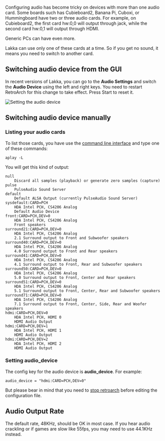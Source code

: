 Configuring audio has become tricky on devices with more than one audio card. Some boards such has Cubieboard2, Banana Pi, Cuboxi, or Hummingboard have two or three audio cards. For example, on Cubieboard2, the first card hw:0,0 will output through jack, while the second card hw:0,1 will output through HDMI.

Generic PCs can have even more.

Lakka can use only one of these cards at a time. So if you get no sound, it means you need to switch to another card.

## Switching audio device from the GUI

In recent versions of Lakka, you can go to the **Audio Settings** and switch the **Audio Device** using the left and right keys. You need to restart RetroArch for this change to take effect. Press Start to reset it.

![Setting the audio device](images/audio_device.gif)

## Switching audio device manually

### Listing your audio cards

To list those cards, you have use the [command line interface](Accessing-Lakka-command-line-interface) and type one of these commands:

    aplay -L

You will get this kind of output:

    null
        Discard all samples (playback) or generate zero samples (capture)
    pulse
        PulseAudio Sound Server
    default
        Default ALSA Output (currently PulseAudio Sound Server)
    sysdefault:CARD=PCH
        HDA Intel PCH, CS4206 Analog
        Default Audio Device
    front:CARD=PCH,DEV=0
        HDA Intel PCH, CS4206 Analog
        Front speakers
    surround21:CARD=PCH,DEV=0
        HDA Intel PCH, CS4206 Analog
        2.1 Surround output to Front and Subwoofer speakers
    surround40:CARD=PCH,DEV=0
        HDA Intel PCH, CS4206 Analog
        4.0 Surround output to Front and Rear speakers
    surround41:CARD=PCH,DEV=0
        HDA Intel PCH, CS4206 Analog
        4.1 Surround output to Front, Rear and Subwoofer speakers
    surround50:CARD=PCH,DEV=0
        HDA Intel PCH, CS4206 Analog
        5.0 Surround output to Front, Center and Rear speakers
    surround51:CARD=PCH,DEV=0
        HDA Intel PCH, CS4206 Analog
        5.1 Surround output to Front, Center, Rear and Subwoofer speakers
    surround71:CARD=PCH,DEV=0
        HDA Intel PCH, CS4206 Analog
        7.1 Surround output to Front, Center, Side, Rear and Woofer speakers
    hdmi:CARD=PCH,DEV=0
        HDA Intel PCH, HDMI 0
        HDMI Audio Output
    hdmi:CARD=PCH,DEV=1
        HDA Intel PCH, HDMI 1
        HDMI Audio Output
    hdmi:CARD=PCH,DEV=2
        HDA Intel PCH, HDMI 2
        HDMI Audio Output

### Setting audio_device

The config key for the audio device is **audio_device**. For example:

    audio_device = "hdmi:CARD=PCH,DEV=0"

But please bear in mind that you need to [stop retroarch](Configuring-Lakka/#using-the-command-line-interface) before editing the configuration file.

## Audio Output Rate

The default rate, 48KHz, should be OK in most case. If you hear audio crackling or if games are slow like 55fps, you may need to use 44.1KHz instead.
